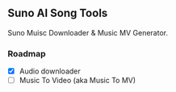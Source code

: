 ## Suno AI Song Tools

Suno Muisc Downloader & Music MV Generator.

### Roadmap
- [x] Audio downloader
- [ ] Music To Video (aka Music To MV)
